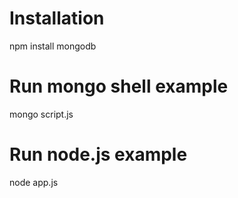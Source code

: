 # Installation
npm install mongodb

# Run mongo shell example
mongo script.js

# Run node.js example
node app.js